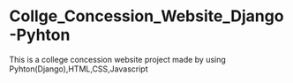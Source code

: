 # Collge_Concession_Website_Django-Pyhton
This is a college concession website project made by using Pyhton(Django),HTML,CSS,Javascript
